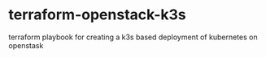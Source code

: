 # terraform-openstack-k3s
terraform playbook for creating a k3s based deployment of kubernetes on openstask
